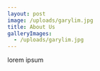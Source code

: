 ```yaml
---
layout: post
image: /uploads/garylim.jpg
title: About Us
galleryImages:
  - /uploads/garylim.jpg
---
```

lorem ipsum
